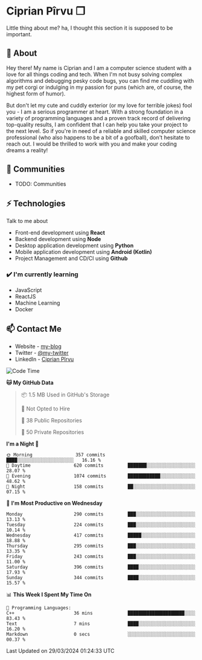# Ciprian Pîrvu ❐

Little thing about me? ha, I thought this section it is supposed to be important.

## 🧐 About

Hey there! My name is Ciprian and I am a computer science student with a love for all things coding and tech. When I'm not busy solving complex algorithms and debugging pesky code bugs, you can find me cuddling with my pet corgi or indulging in my passion for puns (which are, of course, the highest form of humor).

But don't let my cute and cuddly exterior (or my love for terrible jokes) fool you - I am a serious programmer at heart. With a strong foundation in a variety of programming languages and a proven track record of delivering top-quality results, I am confident that I can help you take your project to the next level. So if you're in need of a reliable and skilled computer science professional (who also happens to be a bit of a goofball), don't hesitate to reach out. I would be thrilled to work with you and make your coding dreams a reality!

## 👯 Communities

-   TODO: Communities

## ⚡ Technologies

Talk to me about

-   Front-end development using **React**
-   Backend development using **Node**
-   Desktop application development using **Python**
-   Mobile application development using **Android (Kotlin)**
-   Project Management and CD/CI using **Github**

### ✔️ I'm currently learning

-   JavaScript
-   ReactJS
-   Machine Learning
-   Docker

## 📫 Contact Me

-   Website - [my-blog]()
-   Twitter - [@my-twitter]()
-   LinkedIn - [Ciprian Pîrvu](https://www.linkedin.com/in/p%C3%AErvu-ciprian-cristian-4415991b1/)

<!--START_SECTION:waka-->
![Code Time](http://img.shields.io/badge/Code%20Time-1%2C970%20hrs%2047%20mins-blue)

**🐱 My GitHub Data** 

> 📦 1.5 MB Used in GitHub's Storage 
 > 
> 🚫 Not Opted to Hire
 > 
> 📜 38 Public Repositories 
 > 
> 🔑 50 Private Repositories 
 > 
**I'm a Night 🦉** 

```text
🌞 Morning                357 commits         ████░░░░░░░░░░░░░░░░░░░░░   16.16 % 
🌆 Daytime                620 commits         ███████░░░░░░░░░░░░░░░░░░   28.07 % 
🌃 Evening                1074 commits        ████████████░░░░░░░░░░░░░   48.62 % 
🌙 Night                  158 commits         ██░░░░░░░░░░░░░░░░░░░░░░░   07.15 % 
```
📅 **I'm Most Productive on Wednesday** 

```text
Monday                   290 commits         ███░░░░░░░░░░░░░░░░░░░░░░   13.13 % 
Tuesday                  224 commits         ███░░░░░░░░░░░░░░░░░░░░░░   10.14 % 
Wednesday                417 commits         █████░░░░░░░░░░░░░░░░░░░░   18.88 % 
Thursday                 295 commits         ███░░░░░░░░░░░░░░░░░░░░░░   13.35 % 
Friday                   243 commits         ███░░░░░░░░░░░░░░░░░░░░░░   11.00 % 
Saturday                 396 commits         ████░░░░░░░░░░░░░░░░░░░░░   17.93 % 
Sunday                   344 commits         ████░░░░░░░░░░░░░░░░░░░░░   15.57 % 
```


📊 **This Week I Spent My Time On** 

```text
💬 Programming Languages: 
C++                      36 mins             █████████████████████░░░░   83.43 % 
Text                     7 mins              ████░░░░░░░░░░░░░░░░░░░░░   16.20 % 
Markdown                 0 secs              ░░░░░░░░░░░░░░░░░░░░░░░░░   00.37 % 
```


 Last Updated on 29/03/2024 01:24:33 UTC
<!--END_SECTION:waka-->
